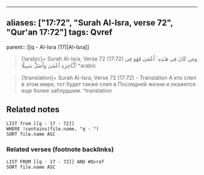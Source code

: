 
---
aliases: ["17:72", "Surah Al-Isra, verse 72", "Qur'an 17:72"]
tags: Qvref
---

parent:: [[q - Al-Isra (17)|Al-Isra]]

> [!arabic]+ Surah Al-Isra, Verse 72 (17:72)
> <span class="quran-arabic">وَمَن كَانَ فِى هَـٰذِهِۦٓ أَعْمَىٰ فَهُوَ فِى ٱلْـَٔاخِرَةِ أَعْمَىٰ وَأَضَلُّ سَبِيلًا</span>
^arabic

> [!translation]+ Surah Al-Isra, Verse 72 (17:72) - Translation
> А кто слеп в этом мире, тот будет также слеп в Последней жизни и окажется еще более заблудшим.
^translation



## Related notes
```dataview
LIST from [[q - 17 - 72]]
WHERE !contains(file.name, "q - ")
SORT file.name ASC
```

### Related verses (footnote backlinks)
```dataview
LIST FROM [[q - 17 - 72]] AND #Qvref
SORT file.name ASC
```

